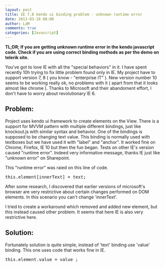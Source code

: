 ```yaml
---
layout: post
title: IE 7,8 kendo ui binding problem - unknown runtime error
date: 2013-03-18 08:00
author: LaM
comments: true
categories: [Javascript]
---
```

<strong>TL;DR; If you are getting unknown runtime error in the kendo javascript code. Check if you are using correct binding methods as per the demo on telerik site.</strong>

You've got to love IE with all the "special behaviors" in it. I have spent recently 10h trying to fix little problem found only in IE. My project have to support version 7, 8 ( you know - "enterprise IT" ). New version number 10 seems to be working really ok, no problems with it ( apart from that it looks almost like chrome ). Thanks to Microsoft and their abandoment effort, I don't have to worry about revolutionary IE 6.

<h2>Problem:</h2>

Project uses kendo ui framework to create elements on the View. There is a support for MVVM pattern with multiple different bindings, just like knockout.js with similar syntax and behavior. One of the bindings is supposed to be changing text value. This binding is normally used with textboxes but we have used it with "label" and "anchor". It worked fine on Chrome, Firefox, IE 10 but then the fun began. Tests on other IE's version caused "runtime error". Indeed very informative message, thanks IE just like "unknown error" on Sharepoint.

This "runtime error" was raied on this line of code.

<pre class="lang:c# decode:true">this.element[innerText] = text;</pre>

After some research, I discovered that earlier versions of microsoft's browser are very restrictive about certain changes performed on DOM elements. In this scenario you can't change 'innerText'.

I tried to create a workaround which removed and added new element, but this instead caused other problem. It seems that here IE is also very restrictive here.

<h2>Solution:</h2>

Fortunately solution is quite simple, instead of 'text' binding use 'value' binding. This one uses code that works fine in IE.

<pre class="lang:c# decode:true">this.element.value = value ;</pre>

